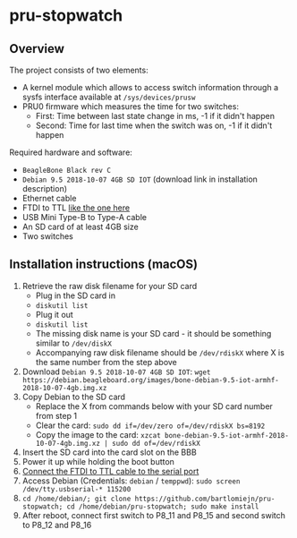 # pru-stopwatch

## Overview
The project consists of two elements:
- A kernel module which allows to access switch information through a sysfs interface available at `/sys/devices/prusw` 
- PRU0 firmware which measures the time for two switches:
    - First: Time between last state change in ms, -1 if it didn't happen
    - Second: Time for last time when the switch was on, -1 if it didn't happen
        
Required hardware and software:
- `BeagleBone Black rev C` 
- `Debian 9.5 2018-10-07 4GB SD IOT` (download link in installation description)
- Ethernet cable
- FTDI to TTL [like the one here](https://www.ftdichip.com/Support/Documents/DataSheets/Cables/DS_TTL-232R_RPi.pdf)
- USB Mini Type-B to Type-A cable
- An SD card of at least 4GB size
- Two switches

## Installation instructions (macOS)
1) Retrieve the raw disk filename for your SD card
    - Plug in the SD card in
    - `diskutil list`
    - Plug it out
    - `diskutil list`
    - The missing disk name is your SD card - it should be something similar to `/dev/diskX`
    - Accompanying raw disk filename should be `/dev/rdiskX` where X is the same number from the step above
2) Download `Debian 9.5 2018-10-07 4GB SD IOT`: `wget https://debian.beagleboard.org/images/bone-debian-9.5-iot-armhf-2018-10-07-4gb.img.xz`
3) Copy Debian to the SD card
    - Replace the X from commands below with your SD card number from step 1
    - Clear the card: `sudo dd if=/dev/zero of=/dev/rdiskX bs=8192`
    - Copy the image to the card: `xzcat bone-debian-9.5-iot-armhf-2018-10-07-4gb.img.xz | sudo dd of=/dev/rdiskX`
4) Insert the SD card into the card slot on the BBB
5) Power it up while holding the boot button
6) [Connect the FTDI to TTL cable to the serial port](https://elinux.org/Beagleboard:BeagleBone_Black_Serial)
7) Access Debian (Credentials: `debian` / `temppwd`): `sudo screen /dev/tty.usbserial-* 115200`
8) `cd /home/debian/; git clone https://github.com/bartlomiejn/pru-stopwatch; cd /home/debian/pru-stopwatch; sudo make install`
10) After reboot, connect first switch to P8_11 and P8_15 and second switch to P8_12 and P8_16

